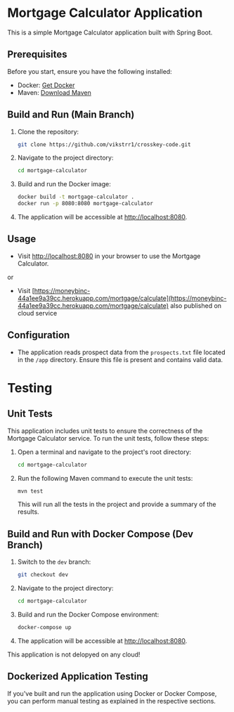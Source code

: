 # Mortgage Calculator Application

This is a simple Mortgage Calculator application built with Spring Boot.

## Prerequisites

Before you start, ensure you have the following installed:

- Docker: [Get Docker](https://docs.docker.com/get-docker/)
- Maven: [Download Maven](https://maven.apache.org/download.cgi)

## Build and Run (Main Branch)

1. Clone the repository:

    ```bash
    git clone https://github.com/vikstrr1/crosskey-code.git
    ```

2. Navigate to the project directory:

    ```bash
    cd mortgage-calculator
    ```

3. Build and run the Docker image:

    ```bash
    docker build -t mortgage-calculator .
    docker run -p 8080:8080 mortgage-calculator
    ```

4. The application will be accessible at [http://localhost:8080](http://localhost:8080).



## Usage

- Visit [http://localhost:8080](http://localhost:8080) in your browser to use the Mortgage Calculator.

or

- Visit [https://moneybinc-44a1ee9a39cc.herokuapp.com/mortgage/calculate](https://moneybinc-44a1ee9a39cc.herokuapp.com/mortgage/calculate) also published on cloud service

## Configuration

- The application reads prospect data from the `prospects.txt` file located in the `/app` directory. Ensure this file is present and contains valid data.

# Testing

## Unit Tests

This application includes unit tests to ensure the correctness of the Mortgage Calculator service. To run the unit tests, follow these steps:

1. Open a terminal and navigate to the project's root directory:

    ```bash
    cd mortgage-calculator
    ```

2. Run the following Maven command to execute the unit tests:

    ```bash
    mvn test
    ```

   This will run all the tests in the project and provide a summary of the results.



## Build and Run with Docker Compose (Dev Branch)

1. Switch to the `dev` branch:

    ```bash
    git checkout dev
    ```

2. Navigate to the project directory:

    ```bash
    cd mortgage-calculator
    ```

3. Build and run the Docker Compose environment:

    ```bash
    docker-compose up
    ```

4. The application will be accessible at [http://localhost:8080](http://localhost:8080).

This application is not delopyed on any cloud!

## Dockerized Application Testing

If you've built and run the application using Docker or Docker Compose, you can perform manual testing as explained in the respective sections.
